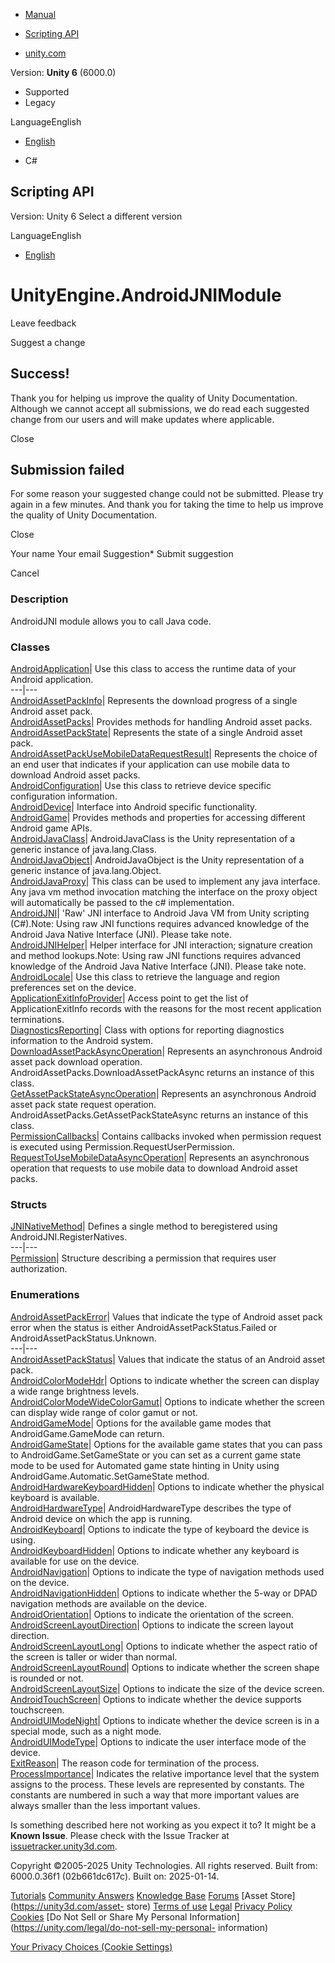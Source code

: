 [ ]()

  * [Manual](../Manual/index.html)
  * [Scripting API](../ScriptReference/index.html)

  * [unity.com](https://unity.com/)

Version: **Unity 6** (6000.0)

  * Supported
  * Legacy

LanguageEnglish

  * [English]()

  * C#

[ ](https://docs.unity3d.com)

## Scripting API

Version: Unity 6 Select a different version

LanguageEnglish

  * [English]()

# UnityEngine.AndroidJNIModule

Leave feedback

Suggest a change

## Success!

Thank you for helping us improve the quality of Unity Documentation. Although
we cannot accept all submissions, we do read each suggested change from our
users and will make updates where applicable.

Close

## Submission failed

For some reason your suggested change could not be submitted. Please <a>try
again</a> in a few minutes. And thank you for taking the time to help us
improve the quality of Unity Documentation.

Close

Your name Your email Suggestion* Submit suggestion

Cancel

[ ]()

### Description

AndroidJNI module allows you to call Java code.

### Classes

[AndroidApplication](Android.AndroidApplication.html)| Use this class to
access the runtime data of your Android application.  
---|---  
[AndroidAssetPackInfo](Android.AndroidAssetPackInfo.html)| Represents the
download progress of a single Android asset pack.  
[AndroidAssetPacks](Android.AndroidAssetPacks.html)| Provides methods for
handling Android asset packs.  
[AndroidAssetPackState](Android.AndroidAssetPackState.html)| Represents the
state of a single Android asset pack.  
[AndroidAssetPackUseMobileDataRequestResult](Android.AndroidAssetPackUseMobileDataRequestResult.html)|
Represents the choice of an end user that indicates if your application can
use mobile data to download Android asset packs.  
[AndroidConfiguration](Android.AndroidConfiguration.html)| Use this class to
retrieve device specific configuration information.  
[AndroidDevice](Android.AndroidDevice.html)| Interface into Android specific
functionality.  
[AndroidGame](Android.AndroidGame.html)| Provides methods and properties for
accessing different Android game APIs.  
[AndroidJavaClass](AndroidJavaClass.html)| AndroidJavaClass is the Unity
representation of a generic instance of java.lang.Class.  
[AndroidJavaObject](AndroidJavaObject.html)| AndroidJavaObject is the Unity
representation of a generic instance of java.lang.Object.  
[AndroidJavaProxy](AndroidJavaProxy.html)| This class can be used to implement
any java interface. Any java vm method invocation matching the interface on
the proxy object will automatically be passed to the c# implementation.  
[AndroidJNI](AndroidJNI.html)| 'Raw' JNI interface to Android Java VM from
Unity scripting (C#).Note: Using raw JNI functions requires advanced knowledge
of the Android Java Native Interface (JNI). Please take note.  
[AndroidJNIHelper](AndroidJNIHelper.html)| Helper interface for JNI
interaction; signature creation and method lookups.Note: Using raw JNI
functions requires advanced knowledge of the Android Java Native Interface
(JNI). Please take note.  
[AndroidLocale](Android.AndroidLocale.html)| Use this class to retrieve the
language and region preferences set on the device.  
[ApplicationExitInfoProvider](Android.ApplicationExitInfoProvider.html)|
Access point to get the list of ApplicationExitInfo records with the reasons
for the most recent application terminations.  
[DiagnosticsReporting](Android.DiagnosticsReporting.html)| Class with options
for reporting diagnostics information to the Android system.  
[DownloadAssetPackAsyncOperation](Android.DownloadAssetPackAsyncOperation.html)|
Represents an asynchronous Android asset pack download operation.
AndroidAssetPacks.DownloadAssetPackAsync returns an instance of this class.  
[GetAssetPackStateAsyncOperation](Android.GetAssetPackStateAsyncOperation.html)|
Represents an asynchronous Android asset pack state request operation.
AndroidAssetPacks.GetAssetPackStateAsync returns an instance of this class.  
[PermissionCallbacks](Android.PermissionCallbacks.html)| Contains callbacks
invoked when permission request is executed using
Permission.RequestUserPermission.  
[RequestToUseMobileDataAsyncOperation](Android.RequestToUseMobileDataAsyncOperation.html)|
Represents an asynchronous operation that requests to use mobile data to
download Android asset packs.  
  
### Structs

[JNINativeMethod](JNINativeMethod.html)| Defines a single method to
beregistered using AndroidJNI.RegisterNatives.  
---|---  
[Permission](Android.Permission.html)| Structure describing a permission that
requires user authorization.  
  
### Enumerations

[AndroidAssetPackError](Android.AndroidAssetPackError.html)| Values that
indicate the type of Android asset pack error when the status is either
AndroidAssetPackStatus.Failed or AndroidAssetPackStatus.Unknown.  
---|---  
[AndroidAssetPackStatus](Android.AndroidAssetPackStatus.html)| Values that
indicate the status of an Android asset pack.  
[AndroidColorModeHdr](Android.AndroidColorModeHdr.html)| Options to indicate
whether the screen can display a wide range brightness levels.  
[AndroidColorModeWideColorGamut](Android.AndroidColorModeWideColorGamut.html)|
Options to indicate whether the screen can display wide range of color gamut
or not.  
[AndroidGameMode](Android.AndroidGameMode.html)| Options for the available
game modes that AndroidGame.GameMode can return.  
[AndroidGameState](Android.AndroidGameState.html)| Options for the available
game states that you can pass to AndroidGame.SetGameState or you can set as a
current game state mode to be used for Automated game state hinting in Unity
using AndroidGame.Automatic.SetGameState method.  
[AndroidHardwareKeyboardHidden](Android.AndroidHardwareKeyboardHidden.html)|
Options to indicate whether the physical keyboard is available.  
[AndroidHardwareType](Android.AndroidHardwareType.html)| AndroidHardwareType
describes the type of Android device on which the app is running.  
[AndroidKeyboard](Android.AndroidKeyboard.html)| Options to indicate the type
of keyboard the device is using.  
[AndroidKeyboardHidden](Android.AndroidKeyboardHidden.html)| Options to
indicate whether any keyboard is available for use on the device.  
[AndroidNavigation](Android.AndroidNavigation.html)| Options to indicate the
type of navigation methods used on the device.  
[AndroidNavigationHidden](Android.AndroidNavigationHidden.html)| Options to
indicate whether the 5-way or DPAD navigation methods are available on the
device.  
[AndroidOrientation](Android.AndroidOrientation.html)| Options to indicate the
orientation of the screen.  
[AndroidScreenLayoutDirection](Android.AndroidScreenLayoutDirection.html)|
Options to indicate the screen layout direction.  
[AndroidScreenLayoutLong](Android.AndroidScreenLayoutLong.html)| Options to
indicate whether the aspect ratio of the screen is taller or wider than
normal.  
[AndroidScreenLayoutRound](Android.AndroidScreenLayoutRound.html)| Options to
indicate whether the screen shape is rounded or not.  
[AndroidScreenLayoutSize](Android.AndroidScreenLayoutSize.html)| Options to
indicate the size of the device screen.  
[AndroidTouchScreen](Android.AndroidTouchScreen.html)| Options to indicate
whether the device supports touchscreen.  
[AndroidUIModeNight](Android.AndroidUIModeNight.html)| Options to indicate
whether the device screen is in a special mode, such as a night mode.  
[AndroidUIModeType](Android.AndroidUIModeType.html)| Options to indicate the
user interface mode of the device.  
[ExitReason](Android.ExitReason.html)| The reason code for termination of the
process.  
[ProcessImportance](Android.ProcessImportance.html)| Indicates the relative
importance level that the system assigns to the process. These levels are
represented by constants. The constants are numbered in such a way that more
important values are always smaller than the less important values.  
  
Is something described here not working as you expect it to? It might be a
**Known Issue**. Please check with the Issue Tracker at
[issuetracker.unity3d.com](https://issuetracker.unity3d.com).

Copyright ©2005-2025 Unity Technologies. All rights reserved. Built from:
6000.0.36f1 (02b661dc617c). Built on: 2025-01-14.

[Tutorials](https://unity3d.com/learn) [Community
Answers](https://answers.unity3d.com) [Knowledge
Base](https://support.unity3d.com/hc/en-us)
[Forums](https://forum.unity3d.com) [Asset Store](https://unity3d.com/asset-
store) [Terms of use](https://docs.unity3d.com/Manual/TermsOfUse.html)
[Legal](https://unity.com/legal) [Privacy
Policy](https://unity.com/legal/privacy-policy)
[Cookies](https://unity.com/legal/cookie-policy) [Do Not Sell or Share My
Personal Information](https://unity.com/legal/do-not-sell-my-personal-
information)

[Your Privacy Choices (Cookie Settings)](javascript:void\(0\);)

